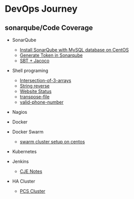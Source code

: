 # DevOps Journey
## sonarqube/Code Coverage
* SonarQube
	* [Install SonarQube with MySQL database on CentOS](https://github.com/saviovettoor/sonarqube/wiki/Install-SonarQube-with-MySQL-database-on-CentOS)
	* [Generate Token in Sonarqube](https://github.com/saviovettoor/sonarqube/wiki/Generate-Token-in-Sonarqube#generate-token-in-sonarqube)
	* [SBT + Jacoco](https://github.com/saviovettoor/DevOps-journey/wiki/implement-and-Generate-Code-coverage-for-sbt-project)

* Shell programing
	* [Intersection-of-3-arrays](https://github.com/saviovettoor/DevOps-journey/wiki/intersection-of-3-arrays)
	* [String reverse](https://github.com/saviovettoor/DevOps-journey/wiki/string-reversal)
	* [Website Status](https://github.com/saviovettoor/DevOps-journey/wiki/Website-status)
	* [transpose-file](https://github.com/saviovettoor/DevOps-journey/wiki/transpose-file.sh)
	* [valid-phone-number](https://github.com/saviovettoor/DevOps-journey/wiki/valid-phone-number)
* Nagios
* Docker
* Docker Swarm
	* [swarm cluster setup on centos](https://github.com/saviovettoor/DevOps-journey/wiki/Setting-Up-a-Docker-Swarm-Cluster-on-Centos)
* Kubernetes
* Jenkins
	* [CJE Notes](https://github.com/saviovettoor/DevOps-journey/wiki/CJE-Notes)
* HA Cluster
	* [PCS Cluster](https://github.com/saviovettoor/DevOps-journey/wiki/PCS-Cluster-Setup)

